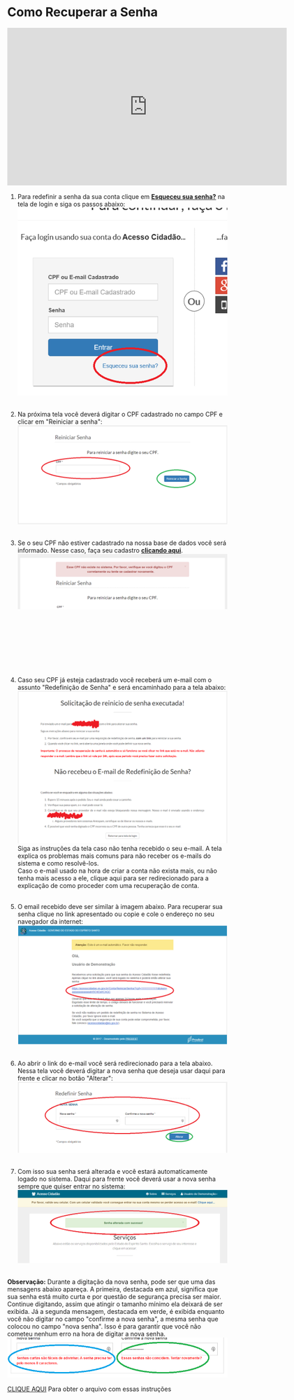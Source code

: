 # Como Recuperar a Senha

<div class="video">
	<iframe width="640" height="360" src="https://player.vimeo.com/video/275083014" frameborder="0" gesture="media" allow="encrypted-media" allowfullscreen>
	</iframe>
</div>  

1) Para redefinir a senha da sua conta clique em **[Esqueceu sua senha?](https://acessocidadao.es.gov.br/Conta/Entrar?ReturnUrl=%2F)** na tela de login e siga os passos abaixo:  
!["Esqueceu sua senha?"](../_images//Recuperar1.png)  
&nbsp;

2) Na próxima tela você deverá digitar o CPF cadastrado no campo CPF e clicar em "Reiniciar a senha":  
!["Digite seu CPF"](../_images/Recuperar2.png)  
&nbsp;

3) Se o seu CPF não estiver cadastrado na nossa base de dados você será informado. Nesse caso, faça seu cadastro **[clicando aqui](https://acessocidadao.es.gov.br/Conta/Criar)**.  
!["CPF não cadastrado"](../_images/Recuperar3.png)  
&nbsp;  
&nbsp;  
&nbsp;  
&nbsp;  
&nbsp;  
&nbsp;  
&nbsp;  
&nbsp;  

4) Caso seu CPF já esteja cadastrado você receberá um e-mail com o assunto "Redefinição de Senha" e será encaminhado para a tela abaixo:  
!["E-mail enviado"](../_images/Recuperar4.png)  
Siga as instruções da tela caso não tenha recebido o seu e-mail. A tela explica os problemas mais comuns para não receber os e-mails do sistema e como resolvê-los.  
Caso o e-mail usado na hora de criar a conta não exista mais, ou não tenha mais acesso a ele, clique aqui para ser redirecionado para a explicação de como proceder com 
uma recuperação de conta.  
&nbsp;

5) O email recebido deve ser similar à imagem abaixo. Para recuperar sua senha clique no link apresentado ou copie e cole o endereço no seu navegador da internet:  
!["E-mail para reiniciar senha"](../_images/Recuperar5.png)  
&nbsp;

6) Ao abrir o link do e-mail você será redirecionado para a tela abaixo. Nessa tela você deverá digitar a nova senha que deseja usar daqui para frente e clicar no botão "Alterar":  
!["Redefinir senha"](../_images/Recuperar6.png)  
&nbsp;

7) Com isso sua senha será alterada e você estará automaticamente logado no sistema. Daqui para frente você deverá usar a nova senha sempre que quiser entrar no sistema:  
!["Senha alterada"](../_images/Recuperar7.png)  
&nbsp;

**Observação:** Durante a digitação da nova senha, pode ser que uma das mensagens abaixo apareça. 
A primeira, destacada em azul, significa que sua senha está muito curta e por questão de segurança precisa ser maior. 
Continue digitando, assim que atingir o tamanho mínimo ela deixará de ser exibida. 
Já a segunda mensagem, destacada em verde, é exibida enquanto você não digitar no campo "confirme a nova senha", a mesma senha que colocou no campo "nova senha". 
Isso é para garantir que você não cometeu nenhum erro na hora de digitar a nova senha.  
!["Mensagem na hora de trocar a senha."](../_images/Recuperar8.png)  

[CLIQUE AQUI](../_arquivos/RecuperarSenha.pdf) Para obter o arquivo com essas instruções